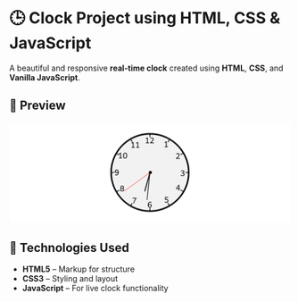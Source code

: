 # 🕒 Clock Project using HTML, CSS & JavaScript

A beautiful and responsive **real-time clock** created using **HTML**, **CSS**, and **Vanilla JavaScript**.

## 📸 Preview

![Clock Preview](images/Preview.png) 
## 🔧 Technologies Used

- **HTML5** – Markup for structure
- **CSS3** – Styling and layout
- **JavaScript** – For live clock functionality
